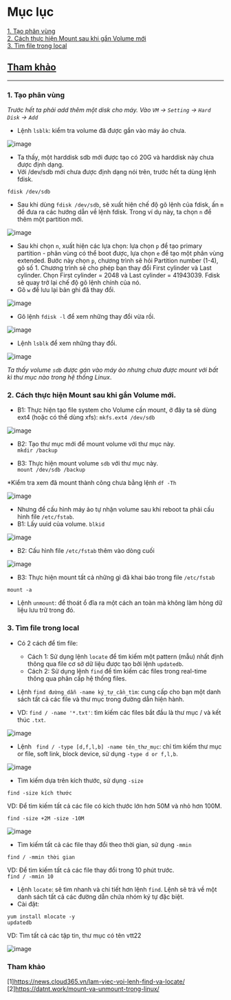 # Mục lục      
[1. Tạo phân vùng](#1)     
[2. Cách thực hiện Mount sau khi gắn Volume mới](#2)    
[3. Tìm file trong local](#3)          

## [Tham khảo](#4)     

-----   

<a name='1'></a>      
### 1. Tạo phân vùng           

*Trước hết ta phải add thêm một disk cho máy. Vào `VM` -> `Setting` -> `Hard Disk` -> `Add`*       
- Lệnh `lsblk`: kiểm tra volume đã được gắn vào máy ảo chưa.     

![image](image/13.3.png)     

- Ta thấy, một harddisk sdb mới được tạo có 20G và harddisk này chưa được định dạng.      
- Với /dev/sdb mới chưa được định dạng nói trên, trước hết ta dùng lệnh fdisk.     
```  
fdisk /dev/sdb    
```     
- Sau khi dùng `fdisk /dev/sdb`, sẽ xuất hiện chế độ gõ lệnh của fdisk, ấn `m` để đưa ra các hướng dẫn về lệnh fdisk. Trong ví dụ này, ta chọn `n` để thêm một partition mới.    

![image](image/13.4.png)    

- Sau khi chọn `n`, xuất hiện các lựa chọn: lựa chọn `p` để tạo primary partition - phân vùng có thể boot được, lựa chọn `e` để tạo một phân vùng extended. Bước này chọn `p`, chương trình sẽ hỏi Partition number (1-4), gõ số 1. Chương trình sẽ cho phép bạn thay đổi First cylinder và Last cylinder. Chọn First cylinder = 2048 và Last cylinder = 41943039. Fdisk sẽ quay trở lại chế độ gõ lệnh chính của nó.    
- Gõ `w` để lưu lại bản ghi đã thay đổi.     

![image](image/13.5.png)    

- Gõ lệnh `fdisk -l` để xem những thay đổi vừa rồi.    

![image](image/13.6.png)    
- Lệnh `lsblk` để xem những thay đổi.  

![image](image/13.7.png)   

*Ta thấy volume `sdb` được gán vào máy ảo nhưng chưa được mount với bất kì thư mục nào trong hệ thống Linux*.     

<a name='2'></a>    
### 2. Cách thực hiện Mount sau khi gắn Volume mới.        

- B1: Thực hiện tạo file system cho Volume cần mount, ở đây ta sẽ dùng ext4 (hoặc có thể dùng xfs):   `mkfs.ext4 /dev/sdb`        

![image](image/13.8.png)    

- B2: Tạo thư mục mới để mount volume với thư mục này.   
`mkdir /backup`      

- B3: Thực hiện mount volume `sdb` với thư mục này.    
`mount /dev/sdb /backup`      


*Kiểm tra xem đã mount thành công chưa bằng lệnh `df -Th`      

![image](image/13.9.png)    

- Nhưng để cấu hình máy ảo tự nhận volume sau khi reboot ta phải cấu hình file `/etc/fstab`.    
- B1: Lấy uuid của volume.     `blkid`        

![image](image/14.0.png)     
- B2: Cấu hình file `/etc/fstab` thêm vào dòng cuối      

![image](image/14.1.png)     

- B3: Thực hiện mount tất cả những gì đã khai báo trong file `/etc/fstab`     
```   
mount -a    
```     
- Lệnh `unmount`: để thoát ổ đĩa ra một cách an toàn mà không làm hỏng dữ liệu lưu trữ trong đó.    

<a name='3'></a>        
### 3. Tìm file trong local        

- Có 2 cách để tìm file:        
   - Cách 1: Sử dụng lệnh `locate` để tìm kiếm một pattern (mẫu) nhất định thông qua file cơ sở dữ liệu được tạo bởi lệnh `updatedb`.    
   - Cách 2: Sử dụng lệnh `find` để tìm kiếm các files trong real-time thông qua phân cấp hệ thống files.        

- Lệnh `find đường_dẫn -name ký_tự_cần_tìm`: cung cấp cho bạn một danh sách tất cả các file và thư mục trong đường dẫn hiện hành.  
- VD: `find / -name '*.txt'`: tìm kiếm các files bắt đầu là thư mục / và kết thúc `.txt`.        

![image](image/14.2.png)    

- Lệnh ` find / -type [d,f,l,b] -name tên_thư_mục`: chỉ tìm kiếm thư mục or file, soft link, block device, sử dụng `-type d or f,l,b`.        

![image](image/14.3.png)       
- Tìm kiếm dựa trên kích thước, sử dụng `-size`     
```   
find -size kích thước    
```  
VD: Để tìm kiếm tất cả các file có kích thước lớn hơn 50M và nhỏ hơn 100M.    

`find -size +2M -size -10M`       

![image](image/14.4.png)      

- Tìm kiếm tất cả các file thay đổi theo thời gian, sử dụng `-mmin`      

```   
find / -mmin thời gian  
```    
VD: Để tìm kiếm tất cả các file thay đổi trong 10 phút trước.     
`find / -mmin 10`     

- Lệnh `locate`: sẽ tìm nhanh và chi tiết hơn lệnh `find`. Lệnh sẽ trả về một danh sách tất cả các đường dẫn chứa nhóm ký tự đặc biệt.     
- Cài đặt:    
``` 
yum install mlocate -y   
updatedb 
```    
VD: Tìm tất cả các tập tin, thư mục có tên vtt22        

![image](image/14.5.png)   


<a name='4'></a>     
### Tham khảo   
[1]https://news.cloud365.vn/lam-viec-voi-lenh-find-va-locate/   
[2]https://datnt.work/mount-va-unmount-trong-linux/ 










